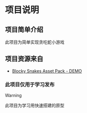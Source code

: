 # 项目说明 
## 项目简单介绍
此项目为简单实现贪吃蛇小游戏
## 项目资源来自
- [Blocky Snakes Asset Pack - DEMO](https://assetstore.unity.com/packages/3d/characters/blocky-snakes-asset-pack-demo-126686)
### 此项目仅用于学习发布

> [!WARNING]
> 此项目为学习用快速搭建的原型
